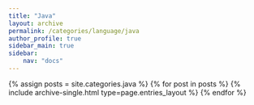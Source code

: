 ```yaml
---
title: "Java"
layout: archive
permalink: /categories/language/java
author_profile: true
sidebar_main: true
sidebar:
    nav: "docs"
---
```


{% assign posts = site.categories.java %}
{% for post in posts %} {% include archive-single.html type=page.entries_layout %} {% endfor %}
